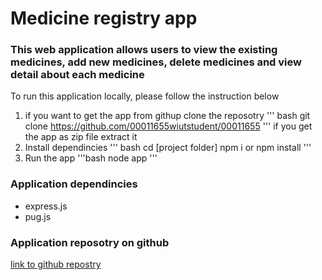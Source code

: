 # Medicine registry app

### This web application allows users to view the existing medicines, add new medicines, delete medicines and view detail about each medicine

To run this application locally, please follow the instruction below
1. if you want to get the app from githup clone the reposotry
''' bash
git clone https://github.com/00011655wiutstudent/00011655
'''
if you get the app as zip file extract it
2. Install dependincies
''' bash
cd [project folder]
npm i
or 
npm install
'''
3. Run the app
'''bash
node app
'''
### Application dependincies
- express.js
- pug.js
### Application reposotry on github
[link to github repostry](https://github.com/00011655wiutstudent/00011655)


